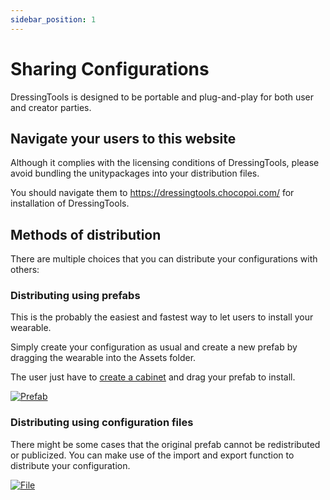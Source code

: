 ```yaml
---
sidebar_position: 1
---
```


# Sharing Configurations

DressingTools is designed to be portable and plug-and-play for both user and creator parties.

## Navigate your users to this website

Although it complies with the licensing conditions of DressingTools, please avoid bundling the unitypackages into your distribution files.

You should navigate them to https://dressingtools.chocopoi.com/ for installation of DressingTools.

## Methods of distribution

There are multiple choices that you can distribute your configurations with others:

### Distributing using prefabs

This is the probably the easiest and fastest way to let users to install your wearable.

Simply create your configuration as usual and create a new prefab by dragging the wearable into the Assets folder.

The user just have to [create a cabinet](/docs/getting-started/setup-cabinet) and drag your prefab to install.

[![Prefab](/img/creators-share-config-prefabs.PNG)](/img/creators-share-config-prefabs.PNG)

### Distributing using configuration files

There might be some cases that the original prefab cannot be redistributed or publicized. 
You can make use of the import and export function to distribute your configuration.

[![File](/img/creators-share-config-files.PNG)](/img/creators-share-config-files.PNG)

